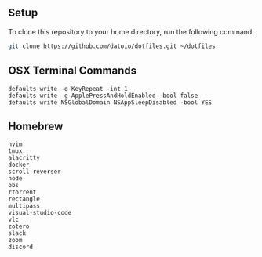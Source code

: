 ## Setup

To clone this repository to your home directory, run the following command:

```bash
git clone https://github.com/datoio/dotfiles.git ~/dotfiles
```

## OSX Terminal Commands
    defaults write -g KeyRepeat -int 1
    defaults write -g ApplePressAndHoldEnabled -bool false
    defaults write NSGlobalDomain NSAppSleepDisabled -bool YES
## Homebrew
    nvim
    tmux
    alacritty
    docker
    scroll-reverser
    node
    obs
    rtorrent
    rectangle
    multipass
    visual-studio-code
    vlc
    zotero
    slack
    zoom
    discord
